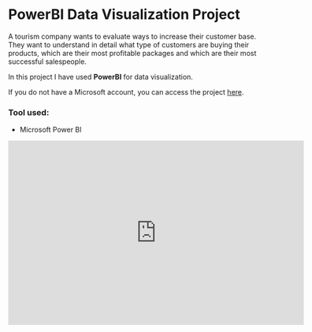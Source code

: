 # PowerBI Data Visualization Project
A tourism company wants to evaluate ways to increase their customer base. They want to understand in detail what type of customers are buying their products, which are their most profitable packages and which are their most successful salespeople.

In this project I have used **PowerBI** for data visualization.

If you do not have a Microsoft account, you can access the project [here](https://app.powerbi.com/view?r=eyJrIjoiZjNmMzE2ZjctMGU2Ny00MDliLTgxM2QtNzFkMTQwYmQyZjY1IiwidCI6IjFhZDg2Mzc0LTA5YWUtNDBjMS04ZWVmLTY2MmIyMDdhOTNmZiJ9&pageName=ReportSectiond4908481f8b8d5aafa71).


### Tool used:
* Microsoft Power BI

<iframe title="PowerBI Data Visualization" width="600" height="373.5" src="https://app.powerbi.com/view?r=eyJrIjoiZjNmMzE2ZjctMGU2Ny00MDliLTgxM2QtNzFkMTQwYmQyZjY1IiwidCI6IjFhZDg2Mzc0LTA5YWUtNDBjMS04ZWVmLTY2MmIyMDdhOTNmZiJ9&pageName=ReportSectiond4908481f8b8d5aafa71" frameborder="0" allowFullScreen="true"></iframe>
